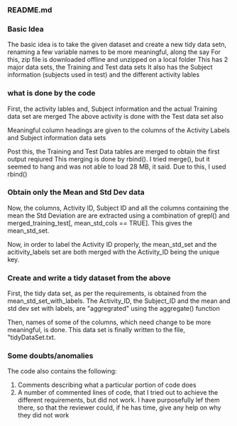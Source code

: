 ### README.md

### Basic Idea
The basic idea is to take the given dataset and create a new tidy data setn, renaming a few variable names to be
more meaningful, along the say
For this, zip file is downloaded offline and unzipped on a local folder
This has 2 major data sets, the Training and Test data sets
It also has the Subject information (subjects used in test) and the different activity lables

### what is done by the code
First, the activity lables and, Subject information and the actual Training data set are merged
The above activity is done with the Test data set also

Meaningful column headings are given to the columns of the Activity Labels and Subject information data sets

Post this, the Training and Test Data tables are merged to obtain the first output reqiured
This merging is done by rbind(). I tried merge(), but it seemed to hang and was not able to load 28 MB, it said.
Due to this, I used rbind()

### Obtain only the Mean and Std Dev data
Now, the columns, Activity ID, Subject ID and all the columns containing the mean the Std Deviation are are extracted using 
a combination of grepl() and merged_training_test[, mean_std_cols == TRUE]. This gives the mean_std_set.

Now, in order to label the Activity ID properly, the mean_std_set and the acitivity_labels set are both merged
with the Activity_ID being the unique key.

### Create and write a tidy dataset from the above
First, the tidy data set, as per the requirements, is obtained from the mean_std_set_with_labels. The Activity_ID, 
the Subject_ID and the mean and std dev set with labels, are "aggregrated" using the aggregate() function

Then, names of some of the columns, which need change to be more meaningful, is done.
This data set is finally written to the file, "tidyDataSet.txt.

### Some doubts/anomalies
The code also contains the following:

1. Comments describing what a particular portion of code does
2. A number of commented lines of code, that I tried out to achieve the different requirements, but did not work.
   I have purposefully lef them there, so that the reviewer could, if he has time, give any help on why they did
   not work
